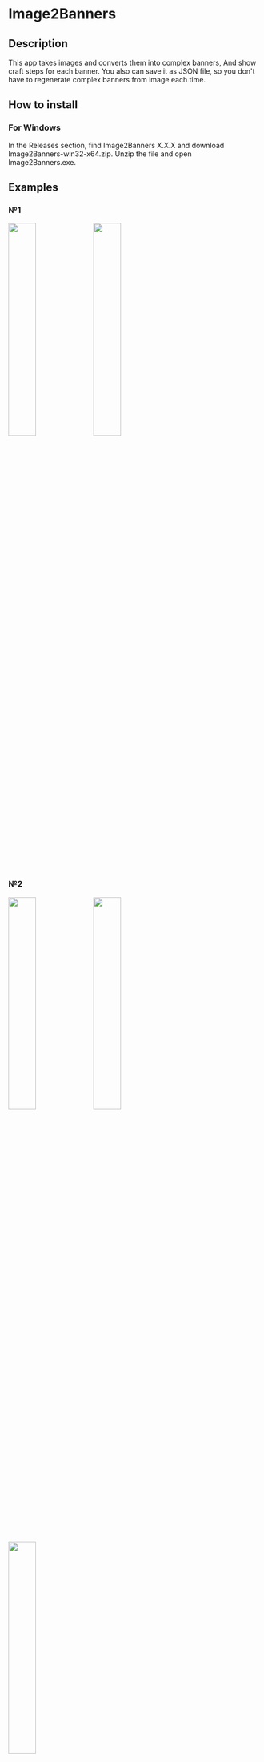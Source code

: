 # Image2Banners
## Description
This app takes images and converts them into complex banners, And show craft steps for each banner. You also can save it as JSON file, so you don't have to regenerate complex banners from image each time.
## How to install
### For Windows
In the Releases section, find Image2Banners X.X.X and download Image2Banners-win32-x64.zip. Unzip the file and open Image2Banners.exe.
## Examples
### №1
<img src="https://github.com/user-attachments/assets/a9fd907d-6704-4d8e-947a-ee065168a660" width="33%">
<img src="https://github.com/user-attachments/assets/793c4573-2651-4985-a65b-a13abbd22cbd" width="33%">

### №2
<img src="https://github.com/user-attachments/assets/4af0865c-43e9-4d82-8a83-bc8ec3d51a86" width="33%">
<img src="https://github.com/user-attachments/assets/948f0cea-fe46-48a0-b54c-4b6321b6e246" width="33%">
<img src="https://github.com/user-attachments/assets/9e1adb7c-8f5c-4704-a327-4b2f12eb38ce" width="33%">
  
### №3
<img src="https://github.com/user-attachments/assets/e919c985-74c7-4604-aa83-71c4d3c076c4" width="49%">
<img src="https://github.com/user-attachments/assets/bc6a24fd-9284-4ba0-a4b6-0cd36fda6584" width="49%">
